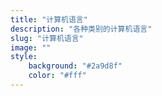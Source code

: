 ```yaml
---
title: "计算机语言"
description: "各种类别的计算机语言"
slug: "计算机语言"
image: ""
style:
    background: "#2a9d8f"
    color: "#fff"
---
```

